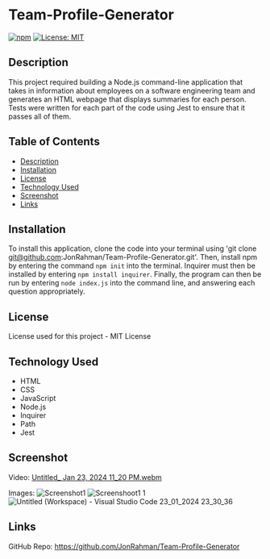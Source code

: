 # Team-Profile-Generator

  [![npm](https://badge.fury.io/js/inquirer.svg)](http://badge.fury.io/js/inquirer)
  [![License: MIT](https://img.shields.io/badge/License-MIT-yellow.svg)](https://opensource.org/licenses/MIT)

## Description
This project required building a Node.js command-line application that takes in information about employees on a software engineering team and generates an HTML webpage that displays summaries for each person. Tests were written for each part of the code using Jest to ensure that it passes all of them.

## Table of Contents
- [Description](#description)
- [Installation](#installation)
- [License](#license)
- [Technology Used](#technology-used)
- [Screenshot](#screenshot)
- [Links](#links)

## Installation

To install this application, clone the code into your terminal using 'git clone git@github.com:JonRahman/Team-Profile-Generator.git'. 
Then, install npm by entering the command ```npm init```  into the terminal. Inquirer must then be installed by entering ```npm install inquirer```. Finally, the program can then be run by entering ```node index.js``` into the command line, and answering each question appropriately.

## License
License used for this project - MIT License

## Technology Used
- HTML
- CSS
- JavaScript
- Node.js
- Inquirer
- Path
- Jest

## Screenshot

  Video:
  [Untitled_ Jan 23, 2024 11_20 PM.webm](https://github.com/JonRahman/Team-Profile-Generator/assets/145556007/1432448a-412e-4cf7-8186-5c64213e3573)


  Images:
![Screenshot1](https://github.com/JonRahman/Team-Profile-Generator/assets/145556007/5ef303d3-e139-4dd8-8baa-dc65e76a9a13)
![Screenshoot1 1](https://github.com/JonRahman/Team-Profile-Generator/assets/145556007/3037cb3e-cc35-4cbc-b48c-fbfd55352eda)
![Untitled (Workspace) - Visual Studio Code 23_01_2024 23_30_36](https://github.com/JonRahman/Team-Profile-Generator/assets/145556007/0defeea3-e4a0-46f7-a2a0-6942c55b3c46)

  
## Links
  
  GitHub Repo: https://github.com/JonRahman/Team-Profile-Generator
